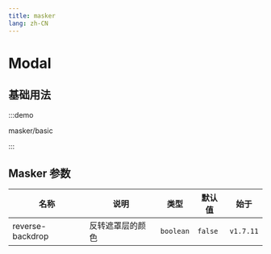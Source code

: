 ```yaml
---
title: masker
lang: zh-CN
---
```


# Modal

<script setup>
const demos = import.meta.globEager('../../../demos/panda-ui/masker/*/*.vue')
</script>

## 基础用法

:::demo

masker/basic

:::

## Masker 参数

| 名称             | 说明             | 类型      | 默认值  | 始于      |
| ---------------- | ---------------- | --------- | ------- | --------- |
| reverse-backdrop | 反转遮罩层的颜色 | `boolean` | `false` | `v1.7.11` |
